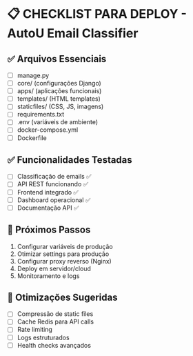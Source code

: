 # 📋 CHECKLIST PARA DEPLOY - AutoU Email Classifier

## ✅ Arquivos Essenciais
- [ ] manage.py
- [ ] core/ (configurações Django)
- [ ] apps/ (aplicações funcionais)
- [ ] templates/ (HTML templates)
- [ ] staticfiles/ (CSS, JS, imagens)
- [ ] requirements.txt
- [ ] .env (variáveis de ambiente)
- [ ] docker-compose.yml
- [ ] Dockerfile

## ✅ Funcionalidades Testadas
- [ ] Classificação de emails ✅
- [ ] API REST funcionando ✅
- [ ] Frontend integrado ✅
- [ ] Dashboard operacional ✅
- [ ] Documentação API ✅

## 🚀 Próximos Passos
1. Configurar variáveis de produção
2. Otimizar settings para produção
3. Configurar proxy reverso (Nginx)
4. Deploy em servidor/cloud
5. Monitoramento e logs

## 🔧 Otimizações Sugeridas
- [ ] Compressão de static files
- [ ] Cache Redis para API calls
- [ ] Rate limiting
- [ ] Logs estruturados
- [ ] Health checks avançados
